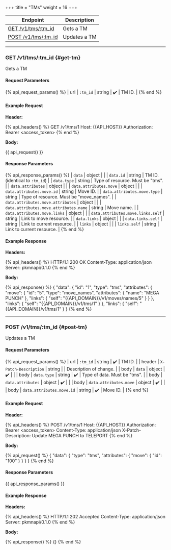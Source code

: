 +++
title = "TMs"
weight = 16
+++

| Endpoint                        | Description  |
|---------------------------------|--------------|
| [GET /v1/tms/:tm_id](#get-tm)   | Gets a TM    |
| [POST /v1/tms/:tm_id](#post-tm) | Updates a TM |

---

### GET /v1/tms/:tm_id {#get-tm}

Gets a TM

#### Request Parameters

{% api_request_params() %}
| url | `:tm_id` | string | ✔️ | TM ID. |
{% end %}

#### Example Request

**Header:**

{% api_headers() %}
GET /v1/tms/1
Host: {{API_HOST}}
Authorization: Bearer <access_token>
{% end %}

**Body:**

{{ api_request() }}

#### Response Parameters

{% api_response_params() %}
| `data`                                 | object |                                         |
| `data.id`                              | string | TM ID. (identical to `:tm_id`)          |
| `data.type`                            | string | Type of resource. Must be "tms".        |
| `data.attributes`                      | object |                                         |
| `data.attributes.move`                 | object |                                         |
| `data.attributes.move.id`              | string | Move ID.                                |
| `data.attributes.move.type`            | string | Type of resource. Must be "move_names". |
| `data.attributes.move.attributes`      | object |                                         |
| `data.attributes.move.attributes.name` | string | Move name.                              |
| `data.attributes.move.links`           | object |                                         |
| `data.attributes.move.links.self`      | string | Link to move resource.                  |
| `data.links`                           | object |                                         |
| `data.links.self`                      | string | Link to current resource.               |
| `links`                                | object |                                         |
| `links.self`                           | string | Link to current resource.               |
{% end %}

#### Example Response

**Headers:**

{% api_headers() %}
HTTP/1.1 200 OK
Content-Type: application/json
Server: pkmnapi/0.1.0
{% end %}

**Body:**

{% api_response() %}
{
    "data": {
        "id": "1",
        "type": "tms",
        "attributes": {
            "move": {
                "id": "5",
                "type": "move_names",
                "attributes": {
                    "name": "MEGA PUNCH"
                },
                "links": {
                    "self": "{{API_DOMAIN}}/v1/moves/names/5"
                }
            }
        },
        "links": {
            "self": "{{API_DOMAIN}}/v1/tms/1"
        }
    },
    "links": {
        "self": "{{API_DOMAIN}}/v1/tms/1"
    }
}
{% end %}

---

### POST /v1/tms/:tm_id {#post-tm}

Updates a TM

#### Request Parameters

{% api_request_params() %}
| url    | `:tm_id`                  | string | ✔️ | TM ID.                       |
| header | `X-Patch-Description`     | string |   | Description of change.       |
| body   | `data`                    | object | ✔️ |                              |
| body   | `data.type`               | string | ✔️ | Type of data. Must be "tms". |
| body   | `data.attributes`         | object | ✔️ |                              |
| body   | `data.attributes.move`    | object | ✔️ |                              |
| body   | `data.attributes.move.id` | string | ✔️ | Move ID.                     |
{% end %}

#### Example Request

**Header:**

{% api_headers() %}
POST /v1/tms/1
Host: {{API_HOST}}
Authorization: Bearer <access_token>
Content-Type: application/json
X-Patch-Description: Update MEGA PUNCH to TELEPORT
{% end %}

**Body:**

{% api_request() %}
{
    "data": {
        "type": "tms",
        "attributes": {
            "move": {
                "id": "100"
            }
        }
    }
}
{% end %}

#### Response Parameters

{{ api_response_params() }}

#### Example Response

**Headers:**

{% api_headers() %}
HTTP/1.1 202 Accepted
Content-Type: application/json
Server: pkmnapi/0.1.0
{% end %}

**Body:**

{% api_response() %}
{}
{% end %}
